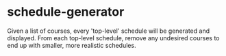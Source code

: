 # schedule-generator
Given a list of courses, every 'top-level' schedule will be generated and displayed.
From each top-level schedule, remove any undesired courses to end up with smaller, more realistic schedules.

